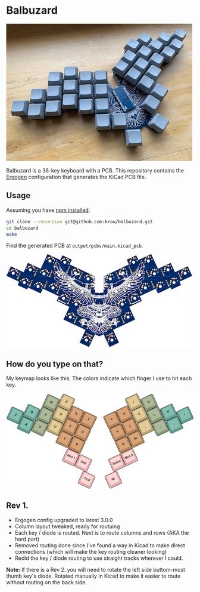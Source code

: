 # Balbuzard

![photo of assembled keyboard](images/assembled.jpg)

Balbuzard is a 36-key keyboard with a PCB. This repository contains the [Ergogen](https://github.com/mrzealot/ergogen) configuration that generates the KiCad PCB file.

## Usage

Assuming you have [npm installed](https://www.npmjs.com/get-npm):

``` sh
git clone --recursive git@github.com:brow/balbuzard.git
cd balbuzard
make
```

Find the generated PCB at `output/pcbs/main.kicad_pcb`.

![pcb thumbnail image](images/pcb.png)

## How do you type on that?

My keymap looks like this. The colors indicate which finger I use to hit each key.

![example keymap](images/layout.png)

## Rev 1.

* Ergogen config upgraded to latest 3.0.0
* Column layout tweaked, ready for routuing
* Each key / diode is routed.  Next is to route columns and rows (AKA the hard part)
* Removed routing done since I've found a way in Kicad to make direct connections (which will make the key routing cleaner looking)
* Redid the key / diode routing to use straight tracks wherever I could. 

**Note:** If there is a Rev 2. you will need to rotate the left side buttom-most thumb key's diode.  Rotated manually in Kicad to make it easier to route without routing on the back side.

